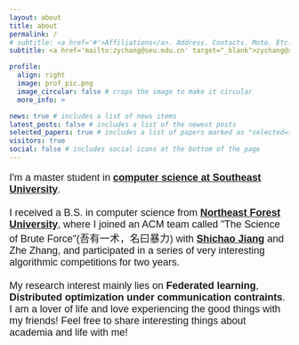 ```yaml
---
layout: about
title: about
permalink: /
# subtitle: <a href='#'>Affiliations</a>. Address. Contacts. Moto. Etc.
subtitle: <a href='mailto:zychang@seu.edu.cn' target="_blank">zychang@seu.edu.cn</a> <br> <i>Enjoy yourself. Be happy!</i>

profile:
  align: right
  image: prof_pic.png
  image_circular: false # crops the image to make it circular
  more_info: >

news: true # includes a list of news items
latest_posts: false # includes a list of the newest posts
selected_papers: true # includes a list of papers marked as "selected={true}"
visitors: true
social: false # includes social icons at the bottom of the page
---
```

<p style="font-family: Arial, sans-serif; font-size: 18px">I'm a master student in <a href="https://cse.seu.edu.cn/" style="font-weight: bold;">computer science at Southeast University</a>.
<br>
<br>
I received a B.S. in computer science from <a href="https://ccec.nefu.edu.cn/" style="font-weight: bold;">Northeast Forest University</a>, where I joined an ACM team called "The Science of Brute Force"(吾有一术，名曰暴力) with <a href="https://www.yilantingfeng.site/" style="font-weight: bold;">Shichao Jiang</a> and Zhe Zhang, and participated in a series of very interesting algorithmic competitions for two years.
<br>
<br>
My research interest mainly lies on <span style="font-weight: bold;">Federated learning</span>, <span style="font-weight: bold;">Distributed optimization under communication contraints</span>.
<br>
I am a lover of life and love experiencing the good things with my friends! Feel free to share interesting things about academia and life with me!
<br>
</p> 

<!-- Write your biography here. Tell the world about yourself. Link to your favorite [subreddit](http://reddit.com). You can put a picture in, too. The code is already in, just name your picture `prof_pic.jpg` and put it in the `img/` folder.

Put your address / P.O. box / other info right below your picture. You can also disable any of these elements by editing `profile` property of the YAML header of your `_pages/about.md`. Edit `_bibliography/papers.bib` and Jekyll will render your [publications page](/al-folio/publications/) automatically.

Link to your social media connections, too. This theme is set up to use [Font Awesome icons](https://fontawesome.com/) and [Academicons](https://jpswalsh.github.io/academicons/), like the ones below. Add your Facebook, Twitter, LinkedIn, Google Scholar, or just disable all of them. -->
<!-- <script type="text/javascript" id="clustrmaps" src="//clustrmaps.com/map_v2.js?d=2TMkLhmFGZEQimUfM-O-oaNuLsLhdS4MJLlsT5rHlo4"></script> -->
